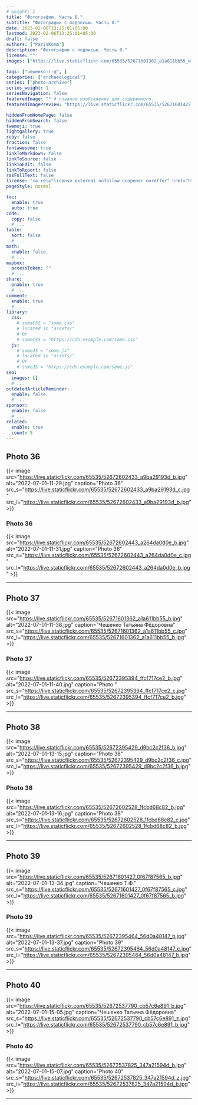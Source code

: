 ```yaml
---
# weight: 1
title: "Фотографии. Часть 8."
subtitle: "Фотографии с подписью. Часть 8."
date: 2023-02-06T13:25:01+05:00
lastmod: 2023-02-06T13:25:01+05:00
draft: false
authors: ["ParisKomm"]
description: "Фотографии с подписью. Часть 8."
license: ""
images: ["https://live.staticflickr.com/65535/52671601362_a1a611bb55_w.jpg"] # изображения страниц для Open Graph и Twitter Cards.

tags: ["чешенко-т-ф", ]
categories: ["archaeological"]
series: ["photo-archive"]
series_weight: 1
seriesNavigation: false
featuredImage: "" # главное изображение для содержимого.
featuredImagePreview: "https://live.staticflickr.com/65535/52671601427_0f67f87565_b.jpg" # изображение для главной страницы.

hiddenFromHomePage: false
hiddenFromSearch: false
twemoji: true
lightgallery: true
ruby: false
fraction: false
fontawesome: true
linkToMarkdown: false
linkToSource: false
linkToEdit: false
linkToReport: false
rssFullText: false
license: '<a rel="license external nofollow noopener noreffer" href="https://creativecommons.org/licenses/by-nc-nd/4.0/" target="_blank">CC BY-NC-ND 4.0</a>'
pageStyle: normal

toc:
  enable: true
  auto: true
code:
  copy: false
  # ...
table:
  sort: false
  # ...
math:
  enable: false
  # ...
mapbox:
  accessToken: ""
  # ...
share:
  enable: true
  # ...
comment:
  enable: true
  # ...
library:
  css:
    # someCSS = "some.css"
    # located in "assets/"
    # Or
    # someCSS = "https://cdn.example.com/some.css"
  js:
    # someJS = "some.js"
    # located in "assets/"
    # Or
    # someJS = "https://cdn.example.com/some.js"
seo:
  images: []
  # ...
outdatedArticleReminder:
  enable: false
  # ...
sponsor:
  enable: false
  # ...
related:
  enable: true
  count: 5
---
```


<!--more-->

## Photo 36

{{< image src="https://live.staticflickr.com/65535/52672602433_a9ba29193d_b.jpg" alt="2022-07-01-11-29.jpg" caption="Photo 36" src_s="https://live.staticflickr.com/65535/52672602433_a9ba29193d_c.jpg" src_l="https://live.staticflickr.com/65535/52672602433_a9ba29193d_b.jpg" >}}

### Photo 36

{{< image src="https://live.staticflickr.com/65535/52672602443_a264da0d0e_b.jpg" alt="2022-07-01-11-31.jpg" caption="Photo 36" src_s="https://live.staticflickr.com/65535/52672602443_a264da0d0e_c.jpg" src_l="https://live.staticflickr.com/65535/52672602443_a264da0d0e_b.jpg" >}}

***

## Photo 37

{{< image src="https://live.staticflickr.com/65535/52671601362_a1a611bb55_b.jpg" alt="2022-07-01-11-38.jpg" caption="Чешенко Татьяна Фёдоровна" src_s="https://live.staticflickr.com/65535/52671601362_a1a611bb55_c.jpg" src_l="https://live.staticflickr.com/65535/52671601362_a1a611bb55_b.jpg" >}}

### Photo 37

{{< image src="https://live.staticflickr.com/65535/52672395394_ffcf717ce2_b.jpg" alt="2022-07-01-11-40.jpg" caption="Photo " src_s="https://live.staticflickr.com/65535/52672395394_ffcf717ce2_c.jpg" src_l="https://live.staticflickr.com/65535/52672395394_ffcf717ce2_b.jpg" >}}

***

## Photo 38

{{< image src="https://live.staticflickr.com/65535/52672395429_d9bc2c2f36_b.jpg" alt="2022-07-01-13-15.jpg" caption="Photo 38" src_s="https://live.staticflickr.com/65535/52672395429_d9bc2c2f36_c.jpg" src_l="https://live.staticflickr.com/65535/52672395429_d9bc2c2f36_b.jpg" >}}

### Photo 38

{{< image src="https://live.staticflickr.com/65535/52672602528_1fcbd68c82_b.jpg" alt="2022-07-01-13-16.jpg" caption="Photo 38" src_s="https://live.staticflickr.com/65535/52672602528_1fcbd68c82_c.jpg" src_l="https://live.staticflickr.com/65535/52672602528_1fcbd68c82_b.jpg" >}}

***

## Photo 39

{{< image src="https://live.staticflickr.com/65535/52671601427_0f67f87565_b.jpg" alt="2022-07-01-13-34.jpg" caption="Чешенко Т.Ф." src_s="https://live.staticflickr.com/65535/52671601427_0f67f87565_c.jpg" src_l="https://live.staticflickr.com/65535/52671601427_0f67f87565_b.jpg" >}}

### Photo 39

{{< image src="https://live.staticflickr.com/65535/52672395464_56d0a48147_b.jpg" alt="2022-07-01-13-37.jpg" caption="Photo 39" src_s="https://live.staticflickr.com/65535/52672395464_56d0a48147_c.jpg" src_l="https://live.staticflickr.com/65535/52672395464_56d0a48147_b.jpg" >}}

***

## Photo 40

{{< image src="https://live.staticflickr.com/65535/52672537790_cb57c6e891_b.jpg" alt="2022-07-01-15-05.jpg" caption="Чешенко Татьяна Фёдоровна" src_s="https://live.staticflickr.com/65535/52672537790_cb57c6e891_z.jpg" src_l="https://live.staticflickr.com/65535/52672537790_cb57c6e891_b.jpg" >}}

### Photo 40

{{< image src="https://live.staticflickr.com/65535/52672537825_347a21594d_b.jpg" alt="2022-07-01-15-07.jpg" caption="Photo 40" src_s="https://live.staticflickr.com/65535/52672537825_347a21594d_z.jpg" src_l="https://live.staticflickr.com/65535/52672537825_347a21594d_b.jpg" >}}

***
